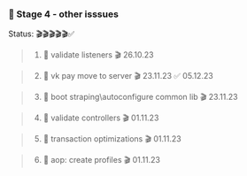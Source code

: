 ### 🥗 Stage 4 - other isssues 

Status: 🎬🎬🎬🎬🎬✅

> 1. 🌱 validate listeners 🎬 26.10.23

> 2. 🌱 vk pay move to server 🎬 23.11.23  ✅ 05.12.23

> 3. 🌱 boot straping\autoconfigure common lib 🎬 23.11.23 

> 4. 🌱 validate controllers 🎬 01.11.23

> 5. 🌱 transaction optimizations 🎬 01.11.23

> 6. 🌱 aop: create profiles 🎬 01.11.23
